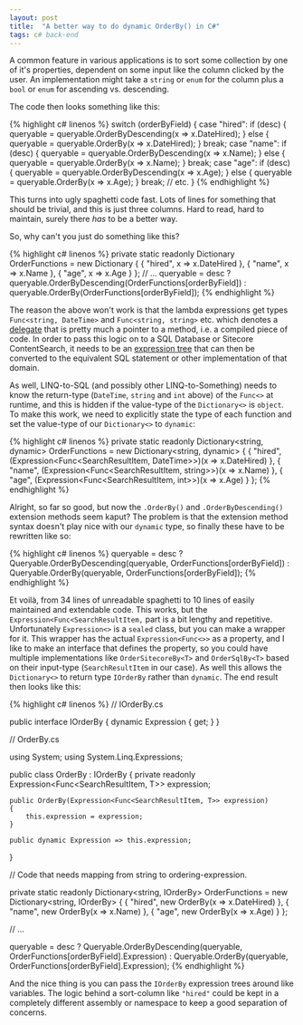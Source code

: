 ```yaml
---
layout: post
title:  "A better way to do dynamic OrderBy() in C#"
tags: c# back-end
---
```


A common feature in various applications is to sort some collection by one of it's properties, dependent on some input like the column clicked by the user. An implementation might take a `string` or `enum` for the column plus a `bool` or `enum` for ascending vs. descending.

The code then looks something like this:

{% highlight c# linenos %}
switch (orderByField)
{
	case "hired":
		if (desc)
		{
			queryable = queryable.OrderByDescending(x => x.DateHired);
		}
		else
		{
			queryable = queryable.OrderBy(x => x.DateHired);
		}
		break;
	case "name":
		if (desc)
		{
			queryable = queryable.OrderByDescending(x => x.Name);
		}
		else
		{
			queryable = queryable.OrderBy(x => x.Name);
		}
		break;
	case "age":
		if (desc)
		{
			queryable = queryable.OrderByDescending(x => x.Age);
		}
		else
		{
			queryable = queryable.OrderBy(x => x.Age);
		}
		break;
	// etc.
}
{% endhighlight %}

This turns into ugly spaghetti code fast. Lots of lines for something that should be trivial, and this is just three columns. Hard to read, hard to maintain, surely there _has_ to be a better way.

So, why can't you just do something like this?

<div class="pseudo-code">
{% highlight c# linenos %}
private static readonly Dictionary<string, object> OrderFunctions =
	new Dictionary<string, object>
	{
		{ "hired", x => x.DateHired },
		{ "name", x => x.Name },
		{ "age", x => x.Age }
	};
// ...
queryable = desc
	? queryable.OrderByDescending(OrderFunctions[orderByField])
	: queryable.OrderBy(OrderFunctions[orderByField]);
{% endhighlight %}
</div>

The reason the above won't work is that the lambda expressions get types `Func<string, DateTime>` and `Func<string, string>` etc. which denotes a [delegate](https://docs.microsoft.com/en-us/dotnet/api/system.func-2?view=netframework-4.8) that is pretty much a pointer to a method, i.e. a compiled piece of code. In order to pass this logic on to a SQL Database or Sitecore ContentSearch, it needs to be an [expression tree](https://docs.microsoft.com/en-us/dotnet/csharp/programming-guide/concepts/expression-trees/) that can then be converted to the equivalent SQL statement or other implementation of that domain.

As well, LINQ-to-SQL (and possibly other LINQ-to-Something) needs to know the return-type (`DateTime`, `string` and `int` above) of the `Func<>` at runtime, and this is hidden if the value-type of the `Dictionary<>` is `object`. To make this work, we need to explicitly state the type of each function and set the value-type of our `Dictionary<>` to `dynamic`:

{% highlight c# linenos %}
private static readonly Dictionary<string, dynamic> OrderFunctions =
	new Dictionary<string, dynamic>
	{
		{ "hired", (Expression<Func<SearchResultItem, DateTime>>)(x => x.DateHired) },
		{ "name",  (Expression<Func<SearchResultItem, string>>)(x => x.Name) },
		{ "age",   (Expression<Func<SearchResultItem, int>>)(x => x.Age) }
	};
{% endhighlight %}

Alright, so far so good, but now the `.OrderBy()` and `.OrderByDescending()` extension methods seem kaput? The problem is that the extension method syntax doesn't play nice with our `dynamic` type, so finally these have to be rewritten like so:

{% highlight c# linenos %}
queryable = desc
	? Queryable.OrderByDescending(queryable, OrderFunctions[orderByField])
	: Queryable.OrderBy(queryable, OrderFunctions[orderByField]);
{% endhighlight %}

Et voilà, from 34 lines of unreadable spaghetti to 10 lines of easily maintained and extendable code. This works, but the `Expression<Func<SearchResultItem,`  part is a bit lengthy and repetitive. Unfortunately `Expression<>` is a `sealed` class, but you can make a wrapper for it. This wrapper has the actual `Expression<Func<>>` as a property, and I like to make an interface that defines the property, so you could have multiple implementations like `OrderSitecoreBy<T>` and `OrderSqlBy<T>` based on their input-type (`SearchResultItem` in our case). As well this allows the `Dictionary<>` to return type `IOrderBy` rather than `dynamic`. The end result then looks like this:

{% highlight c# linenos %}
// IOrderBy.cs

public interface IOrderBy
{
	dynamic Expression { get; }
}

// OrderBy.cs

using System;
using System.Linq.Expressions;

public class OrderBy<T> : IOrderBy
{
	private readonly Expression<Func<SearchResultItem, T>> expression;
	
	public OrderBy(Expression<Func<SearchResultItem, T>> expression)
	{
		this.expression = expression;
	}

	public dynamic Expression => this.expression;
}

// Code that needs mapping from string to ordering-expression.

private static readonly Dictionary<string, IOrderBy> OrderFunctions =
	new Dictionary<string, IOrderBy>
	{
		{ "hired", new OrderBy<DateTime>(x => x.DateHired) },
		{ "name",  new OrderBy<string>(x => x.Name) },
		{ "age",   new OrderBy<int>(x => x.Age) }
	};

// ...

queryable = desc
	? Queryable.OrderByDescending(queryable, OrderFunctions[orderByField].Expression)
	: Queryable.OrderBy(queryable, OrderFunctions[orderByField].Expression);
{% endhighlight %}

And the nice thing is you can pass the `IOrderBy` expression trees around like variables. The logic behind a sort-column like `"hired"` could be kept in a completely different assembly or namespace to keep a good separation of concerns.